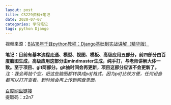 ```yaml
---
layout: post
title: CS229资料+笔记
date: 2020-07-07
categories: 学习笔记
tags: python Django
---
```



视频来源：[B站18年千锋python教程：Django基础到实战讲解（精华版）](https://www.bilibili.com/video/BV1dW411q7xR?p=13)

**笔记：目前有基本流程走通、模型、视图、模板、高级应用五部分，前四部分由百度脑图生成，高级应用这部分由mindmaster生成，纯手打，与老师讲解大体一致。至于项目、git两部分。git抽时间会再更新，项目这部分应该不会更新了。**  
*注：我会再抽个空，把这些脑图都转换成pdf格式，因为pdf比较方便，任何设备都可以打开查看。到时候会再上传到网盘里面。*

[百度网盘链接](https://pan.baidu.com/s/1l8DJx-sHVJNQdwL7En820Q )  
提取码：z2n7
